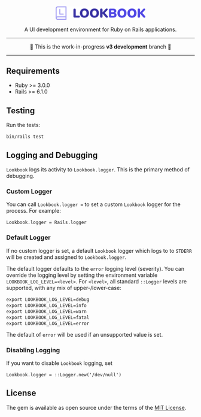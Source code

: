 <div align="center">
<br>
<p><a href="https://lookbook.build"><img src=".github/assets/lookbook_logo.svg" width="240"></a></p>

<p>A UI development environment for Ruby on Rails applications.</p>

</div>

---

<div align="center">
🚨 This is the work-in-progress <strong>v3 development</strong> branch 🚨 
</div>

---

## Requirements

* Ruby >= 3.0.0
* Rails >= 6.1.0

## Testing

Run the tests:

```
bin/rails test
```

## Logging and Debugging

`Lookbook` logs its activity to `Lookbook.logger`.
This is the primary method of debugging.

### Custom Logger

You can call `Lookbook.logger =` to set a custom `Lookbook` logger for the process. For example:

```
Lookbook.logger = Rails.logger
```

### Default Logger

If no custom logger is set, a default `Lookbook` logger which logs to to `STDERR` will be created and assigned to `Lookbook.logger`.

The default logger defaults to the `error` logging level (severity).
You can override the logging level by setting the environment variable `LOOKBOOK_LOG_LEVEL=<level>`.
For `<level>`, all standard `::Logger` levels are supported, with any mix of upper-/lower-case:

```
export LOOKBOOK_LOG_LEVEL=debug
export LOOKBOOK_LOG_LEVEL=info
export LOOKBOOK_LOG_LEVEL=warn
export LOOKBOOK_LOG_LEVEL=fatal
export LOOKBOOK_LOG_LEVEL=error
```

The default of `error` will be used if an unsupported value is set.

### Disabling Logging

If you want to disable `Lookbook` logging, set

```
Lookbook.logger = ::Logger.new('/dev/null')
```

## License

The gem is available as open source under the terms of the [MIT License](https://opensource.org/licenses/MIT).